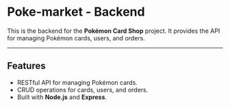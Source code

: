 # Poke-market - Backend

This is the backend for the **Pokémon Card Shop** project. It provides the API for managing Pokémon cards, users, and orders.

---

## **Features**

- RESTful API for managing Pokémon cards.
- CRUD operations for cards, users, and orders.
- Built with **Node.js** and **Express**.
